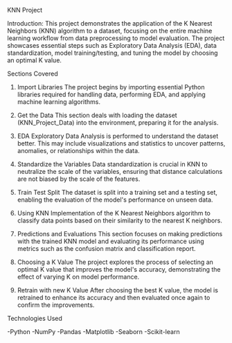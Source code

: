 KNN Project

Introduction:
This project demonstrates the application of the K Nearest Neighbors (KNN) algorithm to a dataset, focusing on the entire machine learning workflow from data preprocessing to model evaluation. The project showcases essential steps such as Exploratory Data Analysis (EDA), data standardization, model training/testing, and tuning the model by choosing an optimal K value.

Sections Covered
1. Import Libraries
The project begins by importing essential Python libraries required for handling data, performing EDA, and applying machine learning algorithms.

2. Get the Data
This section deals with loading the dataset (KNN_Project_Data) into the environment, preparing it for the analysis.

3. EDA
Exploratory Data Analysis is performed to understand the dataset better. This may include visualizations and statistics to uncover patterns, anomalies, or relationships within the data.

4. Standardize the Variables
Data standardization is crucial in KNN to neutralize the scale of the variables, ensuring that distance calculations are not biased by the scale of the features.

5. Train Test Split
The dataset is split into a training set and a testing set, enabling the evaluation of the model's performance on unseen data.

6. Using KNN
Implementation of the K Nearest Neighbors algorithm to classify data points based on their similarity to the nearest K neighbors.

7. Predictions and Evaluations
This section focuses on making predictions with the trained KNN model and evaluating its performance using metrics such as the confusion matrix and classification report.

8. Choosing a K Value
The project explores the process of selecting an optimal K value that improves the model's accuracy, demonstrating the effect of varying K on model performance.

9. Retrain with new K Value
After choosing the best K value, the model is retrained to enhance its accuracy and then evaluated once again to confirm the improvements.

Technologies Used

-Python
-NumPy
-Pandas
-Matplotlib
-Seaborn
-Scikit-learn
